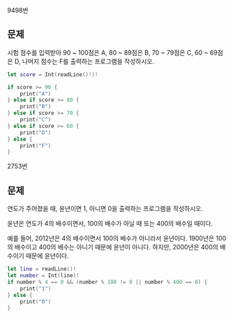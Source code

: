 9498번 

## 문제

시험 점수를 입력받아 90 ~ 100점은 A, 80 ~ 89점은 B, 70 ~ 79점은 C, 60 ~ 69점은 D, 나머지 점수는 F를 출력하는 프로그램을 작성하시오.

```swift
let score = Int(readLine()!)!

if score >= 90 {
    print("A")
} else if score >= 80 {
    print("B")
} else if score >= 70 {
    print("C")
} else if score >= 60 {
    print("D")
} else {
    print("F")
}
```



2753번

## 문제

연도가 주어졌을 때, 윤년이면 1, 아니면 0을 출력하는 프로그램을 작성하시오.

윤년은 연도가 4의 배수이면서, 100의 배수가 아닐 때 또는 400의 배수일 때이다.

예를 들어, 2012년은 4의 배수이면서 100의 배수가 아니라서 윤년이다. 1900년은 100의 배수이고 400의 배수는 아니기 때문에 윤년이 아니다. 하지만, 2000년은 400의 배수이기 때문에 윤년이다.

```swift
let line = readLine()!
let number = Int(line)!
if number % 4 == 0 && (number % 100 != 0 || number % 400 == 0) {
    print("1")
} else {
    print("0")
}
```

